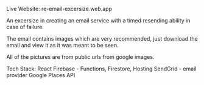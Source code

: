 Live Website: re-email-excersize.web.app

An excersize in creating an email service with a timed resending ability in case of failure.

The email contains images which are very recommended, just download the email and view it as it was meant to be seen.

All of the pictures are from public urls from google images.

Tech Stack: React Firebase - Functions, Firestore, Hosting SendGrid - email provider Google Places API
